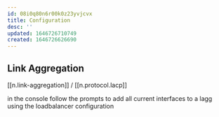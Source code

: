 ```yaml
---
id: 08i0q80n6r00k0z23yvjcvx
title: Configuration
desc: ''
updated: 1646726710749
created: 1646726626690
---
```


## Link Aggregation

[[n.link-aggregation]] / [[n.protocol.lacp]]

in the console follow the prompts to add all current interfaces to a lagg using the loadbalancer configuration
